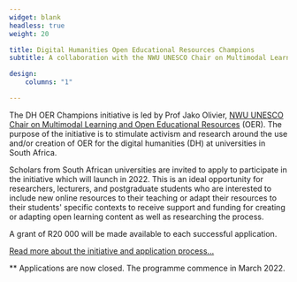```yaml
---
widget: blank
headless: true
weight: 20

title: Digital Humanities Open Educational Resources Champions
subtitle: A collaboration with the NWU UNESCO Chair on Multimodal Learning and Open Educational Resources

design:
    columns: "1"

---
```


The DH OER Champions initiative is led by Prof Jako Olivier, <a href="https://education.nwu.ac.za/UNESCO-chair-OER" target="_blank">NWU UNESCO Chair on Multimodal Learning and Open Educational Resources</a> (OER). The purpose of the initiative is to stimulate activism and research around the use and/or creation of OER for the digital humanities (DH) at universities in South Africa.

Scholars from South African universities are invited to apply to participate in the initiative which will launch in 2022. This is an ideal opportunity for researchers, lecturers, and postgraduate students who are interested to include new online resources to their teaching or adapt their resources to their students' specific contexts to receive support and funding for creating or adapting open learning content as well as researching the process. 

A grant of R20 000 will be made available to each successful application. 

<a href="../dh-oer" target="_blank">Read more about the initiative and application process...</a>

\*\* Applications are now closed. The programme commence in March 2022.






